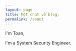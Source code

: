 ```yaml
---
layout: page
title: Một chút về blog,
permalink: /about
---
```


I'm Toan,

I'm a System Security Engineer. 

